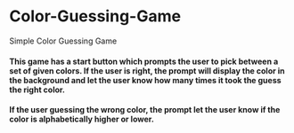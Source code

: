 # Color-Guessing-Game
Simple Color Guessing Game

#### This game has a start button which prompts the user to pick between a set of given colors. If the user is right, the prompt will display the color in the background and let the user know how many times it took the guess the right color.
#### If the user guessing the wrong color, the prompt let the user know if the color is alphabetically higher or lower.
